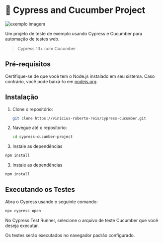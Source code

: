 # 🥒 Cypress and Cucumber Project

<img src="https://media-exp1.licdn.com/dms/image/C4E0BAQF1dg2KtKFdPg/company-logo_200_200/0/1626295436859?e=2159024400&v=beta&t=Ib_T9PXXQxkHRKnj3Oe65EKuR6EAh01IgAA6IGvU0FY" alt="exemplo imagem">

Um projeto de teste de exemplo usando Cypress e Cucumber para automação de testes web.

> Cypress 13+ com Cucumber

## Pré-requisitos

Certifique-se de que você tem o Node.js instalado em seu sistema. Caso contrário, você pode baixá-lo em [nodejs.org](https://nodejs.org/).

## Instalação

1. Clone o repositório:

   ```bash
   git clone https://vinicius-roberto-reis/cypress-cucumber.git
   ```

2. Navegue até o repositorio:

   ```bash
   cd cypress-cucumber-project
   ```

3. Instale as dependências

```bash
npm install
```

3. Instale as dependências

```bash
npm install
```

## Executando os Testes
Abra o Cypress usando o seguinte comando:

```bash
npx cypress open
```
No Cypress Test Runner, selecione o arquivo de teste Cucumber que você deseja executar.

Os testes serão executados no navegador padrão configurado.




